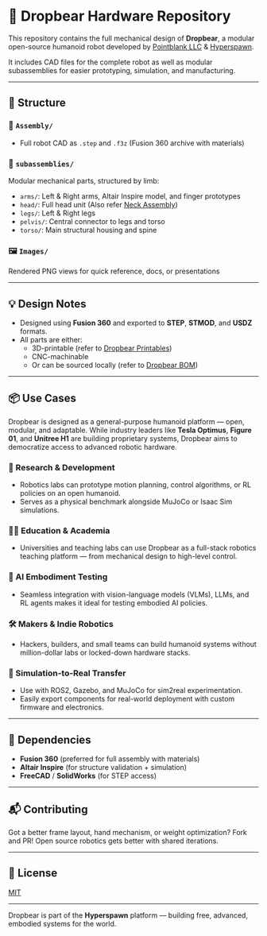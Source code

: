 # 🦿 Dropbear Hardware Repository

This repository contains the full mechanical design of **Dropbear**, a modular open-source humanoid robot developed by [Pointblank LLC](https://www.pointblankllc.com) & [Hyperspawn](https://github.com/Hyperspawn).

It includes CAD files for the complete robot as well as modular subassemblies for easier prototyping, simulation, and manufacturing.

---

## 🧱 Structure

### 🔧 `Assembly/`
- Full robot CAD as `.step` and `.f3z` (Fusion 360 archive with materials)

### 🦾 `subassemblies/`
Modular mechanical parts, structured by limb:
- `arms/`: Left & Right arms, Altair Inspire model, and finger prototypes
- `head/`: Full head unit (Also refer [Neck Assembly](https://github.com/robit-man/Dropbear-Neck-Assembly))
- `legs/`: Left & Right legs
- `pelvis/`: Central connector to legs and torso
- `torso/`: Main structural housing and spine

### 🖼 `Images/`
Rendered PNG views for quick reference, docs, or presentations

---

## 💡 Design Notes

- Designed using **Fusion 360** and exported to **STEP**, **STMOD**, and **USDZ** formats.
- All parts are either:
  - 3D-printable (refer to [Dropbear Printables](https://github.com/Hyperspawn/dropbear_printables))
  - CNC-machinable
  - Or can be sourced locally (refer to [Dropbear BOM](https://github.com/Hyperspawn/dropbear_bom))

---

## 📦 Use Cases

Dropbear is designed as a general-purpose humanoid platform — open, modular, and adaptable. While industry leaders like **Tesla Optimus**, **Figure 01**, and **Unitree H1** are building proprietary systems, Dropbear aims to democratize access to advanced robotic hardware.

### 🧠 Research & Development
- Robotics labs can prototype motion planning, control algorithms, or RL policies on an open humanoid.
- Serves as a physical benchmark alongside MuJoCo or Isaac Sim simulations.

### 👨‍🏫 Education & Academia
- Universities and teaching labs can use Dropbear as a full-stack robotics teaching platform — from mechanical design to high-level control.

### 🧪 AI Embodiment Testing
- Seamless integration with vision-language models (VLMs), LLMs, and RL agents makes it ideal for testing embodied AI policies.

### 🛠️ Makers & Indie Robotics
- Hackers, builders, and small teams can build humanoid systems without million-dollar labs or locked-down hardware stacks.

### 🤖 Simulation-to-Real Transfer
- Use with ROS2, Gazebo, and MuJoCo for sim2real experimentation.
- Easily export components for real-world deployment with custom firmware and electronics.


---

## 🧰 Dependencies

- **Fusion 360** (preferred for full assembly with materials)
- **Altair Inspire** (for structure validation + simulation)
- **FreeCAD** / **SolidWorks** (for STEP access)

---

## 📬 Contributing

Got a better frame layout, hand mechanism, or weight optimization? Fork and PR! Open source robotics gets better with shared iterations.

---

## 📄 License

[MIT](LICENSE)

---

Dropbear is part of the **Hyperspawn** platform — building free, advanced, embodied systems for the world.
